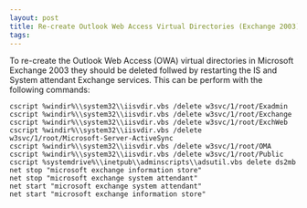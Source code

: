 ```yaml
---
layout: post 
title: Re-create Outlook Web Access Virtual Directories (Exchange 2003)
tags: 
---
```


To re-create the Outlook Web Access (OWA) virtual directories in
Microsoft Exchange 2003 they should be deleted follwed by restarting the
IS and System attendant Exchange services. This can be perform with the
following commands:

    cscript %windir%\\system32\\iisvdir.vbs /delete w3svc/1/root/Exadmin
    cscript %windir%\\system32\\iisvdir.vbs /delete w3svc/1/root/Exchange
    cscript %windir%\\system32\\iisvdir.vbs /delete w3svc/1/root/ExchWeb
    cscript %windir%\\system32\\iisvdir.vbs /delete w3svc/1/root/Microsoft-Server-ActiveSync
    cscript %windir%\\system32\\iisvdir.vbs /delete w3svc/1/root/OMA
    cscript %windir%\\system32\\iisvdir.vbs /delete w3svc/1/root/Public
    cscript %systemdrive%\\inetpub\\adminscripts\\adsutil.vbs delete ds2mb
    net stop "microsoft exchange information store"
    net stop "microsoft exchange system attendant"
    net start "microsoft exchange system attendant"
    net start "microsoft exchange information store"
